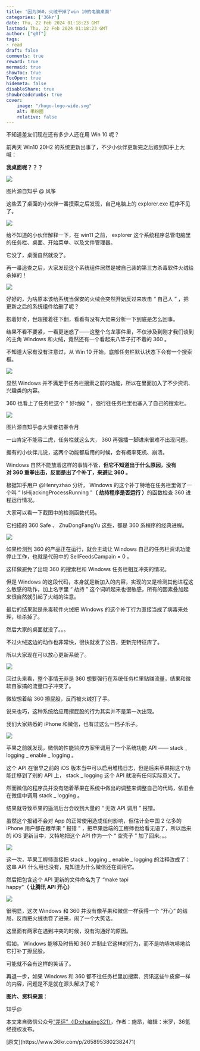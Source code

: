 ```yaml
---
title: '因为360，火绒干掉了win 10的电脑桌面'
categories: ['36kr']
date: Thu, 22 Feb 2024 01:18:23 GMT
lastmod: Thu, 22 Feb 2024 01:18:23 GMT
author: ["g0f"]
tags:
- read
draft: false 
comments: true
reward: true 
mermaid: true 
showToc: true 
TocOpen: true 
hidemeta: false 
disableShare: true 
showbreadcrumbs: true 
cover:
    image: "/hugo-logo-wide.svg"
    alt: 果粉圈
    relative: false
---
```


<div>

<p>不知道差友们现在还有多少人还在用 Win 10 呢？</p><p>前两天 Win10 20H2 的系统更新出事了，不少小伙伴更新完之后跑到知乎上大喊：</p><p><strong>我桌面呢？？？</strong></p><p class="image-wrapper"><img src="https://img.36krcdn.com/hsossms/20240222/v2_aabeb0893d754572b1ff5e468c2b8099@5091053_oswg95621oswg1080oswg608_img_000?x-oss-process=image/format,jpg/interlace,1/format,jpg/interlace,1/format,jpg/interlace,1"/></p><p class="img-desc">图片源自知乎 @ 风筝</p><p>这些丢了桌面的小伙伴一番摸索之后发现，自己电脑上的 explorer.exe 程序不见了。</p><p class="image-wrapper"><img src="https://img.36krcdn.com/hsossms/20240222/v2_8948bc1a61b44664ac07c0d2bac783bf@5091053_oswg3686oswg614oswg156_img_000?x-oss-process=image/format,jpg/interlace,1/format,jpg/interlace,1/format,jpg/interlace,1"/></p><p>给不知道的小伙伴解释一下，在 win11 之前， explorer 这个系统程序总管电脑里的任务栏、桌面、开始菜单、以及文件管理器。</p><p>它没了，桌面自然就没了。</p><p>再一番追查之后，大家发现这个系统组件居然是被自己装的第三方杀毒软件火绒给杀掉的！</p><p class="image-wrapper"><img src="https://img.36krcdn.com/hsossms/20240222/v2_5fa8da97de5b4d1aa2b423488dc413c2@5091053_oswg30975oswg1037oswg687_img_000?x-oss-process=image/format,jpg/interlace,1/format,jpg/interlace,1/format,jpg/interlace,1"/></p><p>好好的，为啥原本该给系统当保安的火绒会突然开始反过来攻击 “ 自己人 ” ，把更新之后的系统组件给删了呢？</p><p>抱着好奇，世超接着往下翻，看看有没有大佬来分析一下到底是怎么回事。</p><p>结果不看不要紧，一看更迷惑了——这整个乌龙事件里，不仅涉及到刚才我们谈到的主角 Windows 和火绒，竟然还有一个看起来八竿子打不着的 360 。</p><p>不知道大家有没有注意过，从 Win 10 开始，底部任务栏默认状态下会有一个搜索框。</p><p class="image-wrapper"><img src="https://img.36krcdn.com/hsossms/20240222/v2_a00eb038b7a940adadf688a4e3665ee3@5091053_oswg8681oswg233oswg47_img_000?x-oss-process=image/format,jpg/interlace,1/format,jpg/interlace,1/format,jpg/interlace,1"/></p><p>显然 Windows 并不满足于任务栏搜索之前的功能，所以在里面加入了不少资讯、兴趣类的内容。</p><p>360 也看上了任务栏这个 “ 好地段 ” ，强行往任务栏里也塞入了自己的搜索栏。</p><p class="image-wrapper"><img src="https://img.36krcdn.com/hsossms/20240222/v2_d436e7e8c2c94fef818d78e67eac5d40@5091053_oswg15615oswg709oswg141_img_000?x-oss-process=image/format,jpg/interlace,1/format,jpg/interlace,1/format,jpg/interlace,1"/></p><p class="img-desc">图片源自知乎@大贤者初春令月</p><p>一山肯定不能容二虎，任务栏就这么大， 360 再强插一脚进来很难不出现问题。</p><p>据有的小伙伴儿说，这两个功能都启用的时候，会有概率死机、崩溃。</p><p>Windows 自然不能放着这样的事情不管，<strong>但它不知道出于什么原因，没有对 360 重拳出击，反而是出了个补丁，来避让 360 。</strong></p><p>根据知乎用户 @Henryzhao 分析， Windows 的这个补丁特地在任务栏里做了一个叫 “ IsHijackingProcessRunning ”<strong>（ 劫持程序是否运行 ）</strong>的函数检查 360 进程运行情况。</p><p>大家可以看一下截图中的检测函数代码。</p><p>它扫描的 360 Safe 、 ZhuDongFangYu 这些，都是 360 系程序的经典进程。</p><p class="image-wrapper"><img src="https://img.36krcdn.com/hsossms/20240222/v2_0f8e948a644144999578ea90c0bb6c33@5091053_oswg323738oswg765oswg898_img_000?x-oss-process=image/format,jpg/interlace,1/format,jpg/interlace,1/format,jpg/interlace,1"/></p><p>如果检测到 360 的产品正在运行，就会主动让 Windows 自己的任务栏资讯功能停止工作，也就是代码中的 SellFeedsCampain = 0 。</p><p>这样做避免了出现 360 的搜索栏和 Windows 任务栏相互冲突的情况。</p><p>但是 Windows 的这段代码，本身就是新加入的内容，实现的又是检测其他进程这么敏感的动作，加上名字里 “ 劫持 ” 这个词听起来也很敏感，所有的因素叠加起来很自然就引起了火绒的注意。</p><p>最后的结果就是杀毒软件火绒把 Windows 的这个补丁行为直接当成了病毒来处理，给杀掉了。</p><p>然后大家的桌面就没了。。。</p><p>不过火绒这边的动作也非常快，很快就发了公告，更新完特征库了。</p><p>所以大家现在可以放心更新系统了。</p><p class="image-wrapper"><img src="https://img.36krcdn.com/hsossms/20240222/v2_649ab179a6b54491a876518d0eca1fd9@5091053_oswg102054oswg940oswg894_img_000?x-oss-process=image/format,jpg/interlace,1/format,jpg/interlace,1/format,jpg/interlace,1"/></p><p>回过头来看，整个事情无非是 360 想要强行在系统任务栏里贴赚流量，结果和微软自家搞的流量口子冲突了。</p><p>微软想着给 360 擦屁股，反而被火绒打了手。</p><p>说来也巧，这种系统给应用擦屁股的行为其实并不是第一次出现。</p><p>我们大家熟悉的 iPhone 和微信，也有过这么一档子乐子。</p><p class="image-wrapper"><img src="https://img.36krcdn.com/hsossms/20240222/v2_5d9df63a409a49ca8d7734680b683b44@5091053_oswg42838oswg1024oswg633_img_000?x-oss-process=image/format,jpg/interlace,1/format,jpg/interlace,1/format,jpg/interlace,1"/></p><p>苹果之前就发现，微信的性能监控方案里调用了一个系统功能 API —— stack _ logging _ enable _ logging 。</p><p>这个 API 在很早之前的 iOS 版本当中可以启用堆栈日志，但是后来苹果把这个功能迁移到了别的 API 上， stack _ logging 这个 API 就没有任何实际意义了。</p><p>然而微信的程序员并没有随着苹果在系统中做出的调整来调整自己的代码，依旧会在微信中调用 stack _ logging 。</p><p>结果就导致苹果的遥测后台会收到大量的 “ 无效 API 调用 ” 报错。</p><p>虽然这个报错不会对 App 的正常使用造成任何影响，但估计全中国 2 亿多的 iPhone 用户都在跟苹果 “ 报错 ” ，把苹果后端的工程师也给看无语了，所以后来的 iOS 更新当中，又特地把这个 API 作为一个 “ 空壳子 ” 加了回来。。。</p><p class="image-wrapper"><img src="https://img.36krcdn.com/hsossms/20240222/v2_e37d37dc06b749399046bb9c4edd02f7@5091053_oswg54697oswg718oswg152_img_000?x-oss-process=image/format,jpg/interlace,1/format,jpg/interlace,1/format,jpg/interlace,1"/></p><p>这一次，苹果工程师直接把 stack _ logging _ enable _ logging 的注释改成了：这串 API 什么用也没有，鬼知道为什么微信还在调用它。</p><p>然后把包含这个 API 更新的文件命名为了 “make tapi happy”<strong>（ 让腾讯 API 开心）</strong></p><p class="image-wrapper"><img src="https://img.36krcdn.com/hsossms/20240222/v2_8050348e48594ed5866504886c1f2a7c@5091053_oswg18379oswg914oswg255_img_000?x-oss-process=image/format,jpg/interlace,1/format,jpg/interlace,1/format,jpg/interlace,1"/></p><p>很明显，这次 Windows 和 360 并没有像苹果和微信一样获得一个 “开心” 的结局，反而把火绒也卷了进来，闹了一个大笑话。</p><p>这里面有两家在遇到冲突的时候，没有沟通好的原因。</p><p>假如， Windows 能够及时告知 360 并制止它这样的行为，而不是吭哧吭哧地给它打补丁擦屁股。</p><p>可能就不会有这样的笑话了。</p><p>再退一步，如果 Windows 和 360 都不往任务栏里加搜索、资讯这些牛皮癣一样的内容，问题是不是就在源头解决了呢？</p><p><strong>图片、资料来源</strong>：</p><p>知乎@</p><p class="editor-note">本文来自微信公众号<a href="https://mp.weixin.qq.com/s/cuaH6VLeulVXO0rTmbm-Kg" rel="noopener noreferrer nofollow" target="_blank">“差评”（ID:chaping321）</a>，作者：施昂，编辑：米罗，36氪经授权发布。</p>

</div>

<div>
[原文](https://www.36kr.com/p/2658953802382471)
</div>

